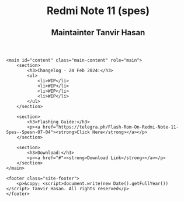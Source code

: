 <!DOCTYPE html>
<html lang="en-US">
<head>
    <meta charset="UTF-8">
    <meta name="viewport" content="width=device-width, initial-scale=1">
    <meta name="theme-color" content="#157878">
    <meta name="apple-mobile-web-app-status-bar-style" content="black-translucent">
    <link rel="stylesheet" href="css/style.css">
    <title>Redmi Note 11 (spes) - Maintainter Tanvir Hasan</title>
</head>
<body>
    <header class="page-header" role="banner">
        <h1 class="project-name">Redmi Note 11 (spes)</h1>
        <h2 class="project-tagline">Maintainter Tanvir Hasan</h2>
    </header>

    <main id="content" class="main-content" role="main">
        <section>
            <h3>Changelog - 24 Feb 2024:</h3>
            <ul>
                <li>WIP</li>
                <li>WIP</li>
                <li>WIP</li>
                <li>WIP</li>
            </ul>
        </section>

        <section>
            <h3>Flashing Guide:</h3>
            <p><a href="https://telegra.ph/Flash-Rom-On-Redmi-Note-11-Spes--Spesn-07-04"><strong>Click Here</strong></a></p>
        </section>

        <section>
            <h3>Download:</h3>
            <p><a href="#"><strong>Download Link</strong></a></p>
        </section>
    </main>

    <footer class="site-footer">
        <p>&copy; <script>document.write(new Date().getFullYear())</script> Tanvir Hasan. All rights reserved</p>
    </footer>
</body>
</html>
